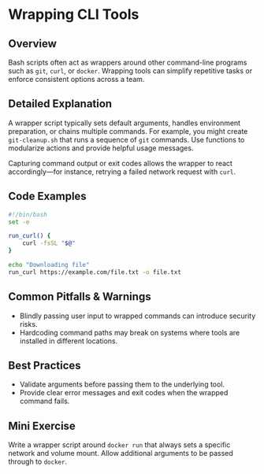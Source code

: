 # Wrapping CLI Tools

## Overview
Bash scripts often act as wrappers around other command-line programs such as `git`, `curl`, or `docker`. Wrapping tools can simplify repetitive tasks or enforce consistent options across a team.

## Detailed Explanation
A wrapper script typically sets default arguments, handles environment preparation, or chains multiple commands. For example, you might create `git-cleanup.sh` that runs a sequence of `git` commands. Use functions to modularize actions and provide helpful usage messages.

Capturing command output or exit codes allows the wrapper to react accordingly—for instance, retrying a failed network request with `curl`.

## Code Examples
```bash
#!/bin/bash
set -e

run_curl() {
    curl -fsSL "$@"
}

echo "Downloading file"
run_curl https://example.com/file.txt -o file.txt
```

## Common Pitfalls & Warnings
- Blindly passing user input to wrapped commands can introduce security risks.
- Hardcoding command paths may break on systems where tools are installed in different locations.

## Best Practices
- Validate arguments before passing them to the underlying tool.
- Provide clear error messages and exit codes when the wrapped command fails.

## Mini Exercise
Write a wrapper script around `docker run` that always sets a specific network and volume mount. Allow additional arguments to be passed through to `docker`.
